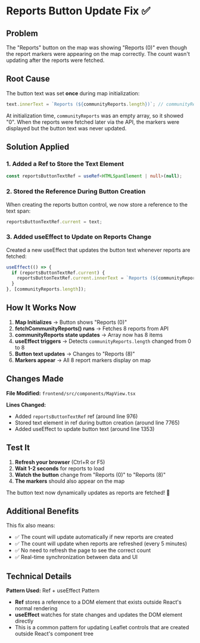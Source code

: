 # Reports Button Update Fix ✅

## Problem

The "Reports" button on the map was showing "Reports (0)" even though the report markers were appearing on the map correctly. The count wasn't updating after the reports were fetched.

## Root Cause

The button text was set **once** during map initialization:

```typescript
text.innerText = `Reports (${communityReports.length})`; // communityReports was empty []
```

At initialization time, `communityReports` was an empty array, so it showed "0". When the reports were fetched later via the API, the markers were displayed but the button text was never updated.

## Solution Applied

### 1. Added a Ref to Store the Text Element

```typescript
const reportsButtonTextRef = useRef<HTMLSpanElement | null>(null);
```

### 2. Stored the Reference During Button Creation

When creating the reports button control, we now store a reference to the text span:

```typescript
reportsButtonTextRef.current = text;
```

### 3. Added useEffect to Update on Reports Change

Created a new useEffect that updates the button text whenever reports are fetched:

```typescript
useEffect(() => {
  if (reportsButtonTextRef.current) {
    reportsButtonTextRef.current.innerText = `Reports (${communityReports.length})`;
  }
}, [communityReports.length]);
```

## How It Works Now

1. **Map Initializes** → Button shows "Reports (0)"
2. **fetchCommunityReports() runs** → Fetches 8 reports from API
3. **communityReports state updates** → Array now has 8 items
4. **useEffect triggers** → Detects `communityReports.length` changed from 0 to 8
5. **Button text updates** → Changes to "Reports (8)"
6. **Markers appear** → All 8 report markers display on map

## Changes Made

**File Modified:** `frontend/src/components/MapView.tsx`

**Lines Changed:**

- Added `reportsButtonTextRef` ref (around line 976)
- Stored text element in ref during button creation (around line 7765)
- Added useEffect to update button text (around line 1353)

## Test It

1. **Refresh your browser** (Ctrl+R or F5)
2. **Wait 1-2 seconds** for reports to load
3. **Watch the button** change from "Reports (0)" to "Reports (8)"
4. **The markers** should also appear on the map

The button text now dynamically updates as reports are fetched! 🎉

## Additional Benefits

This fix also means:

- ✅ The count will update automatically if new reports are created
- ✅ The count will update when reports are refreshed (every 5 minutes)
- ✅ No need to refresh the page to see the correct count
- ✅ Real-time synchronization between data and UI

## Technical Details

**Pattern Used:** Ref + useEffect Pattern

- **Ref** stores a reference to a DOM element that exists outside React's normal rendering
- **useEffect** watches for state changes and updates the DOM element directly
- This is a common pattern for updating Leaflet controls that are created outside React's component tree
